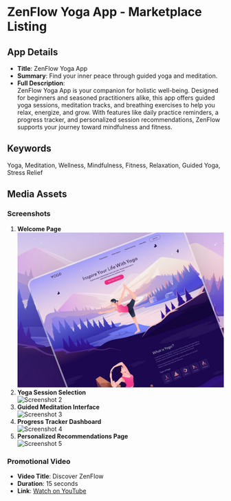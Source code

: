 # ZenFlow Yoga App - Marketplace Listing

## App Details
- **Title**: ZenFlow Yoga App  
- **Summary**: Find your inner peace through guided yoga and meditation.  
- **Full Description**:  
  ZenFlow Yoga App is your companion for holistic well-being. Designed for beginners and seasoned practitioners alike, this app offers guided yoga sessions, meditation tracks, and breathing exercises to help you relax, energize, and grow. With features like daily practice reminders, a progress tracker, and personalized session recommendations, ZenFlow supports your journey toward mindfulness and fitness.

## Keywords  
Yoga, Meditation, Wellness, Mindfulness, Fitness, Relaxation, Guided Yoga, Stress Relief  

## Media Assets  
### Screenshots  
1. **Welcome Page**  
   ![Landing page](assets/LP.jpg)
2. **Yoga Session Selection**  
   ![Screenshot 2](screenshot2.png)  
3. **Guided Meditation Interface**  
   ![Screenshot 3](screenshot3.png)  
4. **Progress Tracker Dashboard**  
   ![Screenshot 4](screenshot4.png)  
5. **Personalized Recommendations Page**  
   ![Screenshot 5](screenshot5.png)  

### Promotional Video  
- **Video Title**: Discover ZenFlow  
- **Duration**: 15 seconds  
- **Link**: [Watch on YouTube]([https://youtube.com/example](https://youtu.be/hJbRpHZr_d0?si=qbVIzZSsfNBn1ose))  

